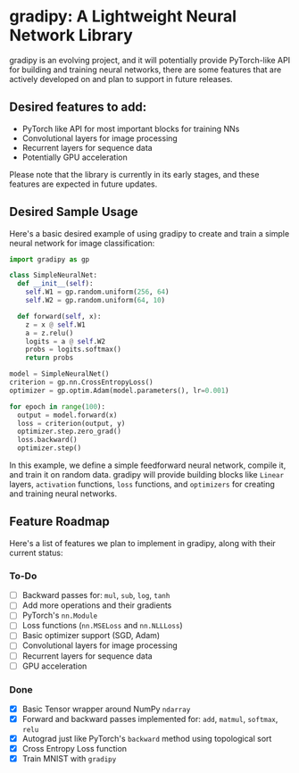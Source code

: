 
# gradipy: A Lightweight Neural Network Library

gradipy is an evolving project, and it will potentially provide PyTorch-like API for building and training neural networks, there are some features that are actively developed on and plan to support in future releases.

## Desired features to add:
- PyTorch like API for most important blocks for training NNs 
- Convolutional layers for image processing
- Recurrent layers for sequence data
- Potentially GPU acceleration

Please note that the library is currently in its early stages, and these features are expected in future updates.



## Desired Sample Usage

Here's a basic desired example of using gradipy to create and train a simple neural network for image classification:

```python
import gradipy as gp

class SimpleNeuralNet:
  def __init__(self):
    self.W1 = gp.random.uniform(256, 64)
    self.W2 = gp.random.uniform(64, 10)

  def forward(self, x):
    z = x @ self.W1
    a = z.relu()
    logits = a @ self.W2
    probs = logits.softmax()
    return probs

model = SimpleNeuralNet()
criterion = gp.nn.CrossEntropyLoss()
optimizer = gp.optim.Adam(model.parameters(), lr=0.001)

for epoch in range(100):
  output = model.forward(x)
  loss = criterion(output, y)
  optimizer.step.zero_grad()
  loss.backward()
  optimizer.step()
```

In this example, we define a simple feedforward neural network, compile it, and train it on random data. gradipy will provide building blocks like `Linear` layers, `activation` functions, `loss` functions, and `optimizers` for creating and training neural networks.

## Feature Roadmap

Here's a list of features we plan to implement in gradipy, along with their current status:

### To-Do

- [ ] Backward passes for: `mul`, `sub`, `log`, `tanh`
- [ ] Add more operations and their gradients
- [ ] PyTorch's `nn.Module`
- [ ] Loss functions (`nn.MSELoss` and `nn.NLLLoss`)
- [ ] Basic optimizer support (SGD, Adam)
- [ ] Convolutional layers for image processing
- [ ] Recurrent layers for sequence data
- [ ] GPU acceleration

### Done

- [x] Basic Tensor wrapper around NumPy `ndarray`
- [x] Forward and backward passes implemented for: `add`, `matmul`, `softmax`, `relu`
- [x] Autograd just like PyTorch's `backward` method using topological sort
- [x] Cross Entropy Loss function 
- [x] Train MNIST with `gradipy`
